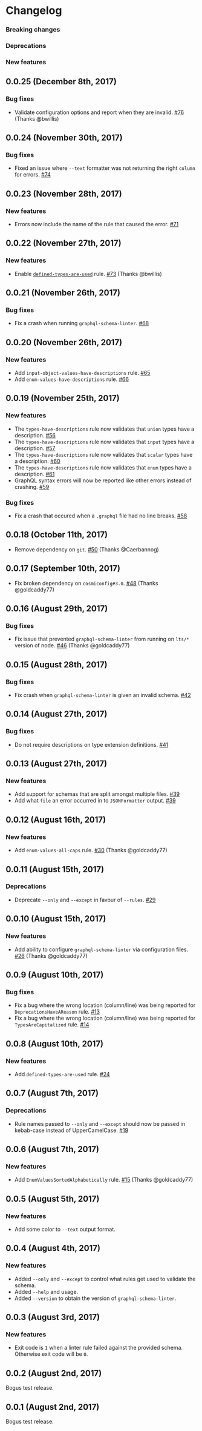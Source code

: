 # Changelog

### Breaking changes

### Deprecations

### New features

## 0.0.25 (December 8th, 2017)

### Bug fixes

- Validate configuration options and report when they are invalid. [#76](https://github.com/cjoudrey/graphql-schema-linter/pull/76) (Thanks @bwillis)

## 0.0.24 (November 30th, 2017)

### Bug fixes

- Fixed an issue where `--text` formatter was not returning the right `column` for errors. [#74](https://github.com/cjoudrey/graphql-schema-linter/pull/74)

## 0.0.23 (November 28th, 2017)

### New features

- Errors now include the name of the rule that caused the error. [#71](https://github.com/cjoudrey/graphql-schema-linter/pull/71)

## 0.0.22 (November 27th, 2017)

### New features

- Enable [`defined-types-are-used`](https://github.com/cjoudrey/graphql-schema-linter#defined-types-are-used) rule. [#73](https://github.com/cjoudrey/graphql-schema-linter/pull/73) (Thanks @bwillis)

## 0.0.21 (November 26th, 2017)

### Bug fixes

- Fix a crash when running `graphql-schema-linter`. [#68](https://github.com/cjoudrey/graphql-schema-linter/issues/68)

## 0.0.20 (November 26th, 2017)

### New features

- Add `input-object-values-have-descriptions` rule. [#65](https://github.com/cjoudrey/graphql-schema-linter/pull/65)
- Add `enum-values-have-descriptions` rule. [#66](https://github.com/cjoudrey/graphql-schema-linter/pull/66)

## 0.0.19 (November 25th, 2017)

### New features

- The `types-have-descriptions` rule now validates that `union` types have a description. [#56](https://github.com/cjoudrey/graphql-schema-linter/pull/56)
- The `types-have-descriptions` rule now validates that `input` types have a description. [#57](https://github.com/cjoudrey/graphql-schema-linter/pull/57)
- The `types-have-descriptions` rule now validates that `scalar` types have a description. [#60](https://github.com/cjoudrey/graphql-schema-linter/pull/60)
- The `types-have-descriptions` rule now validates that `enum` types have a description. [#61](https://github.com/cjoudrey/graphql-schema-linter/pull/61)
- GraphQL syntax errors will now be reported like other errors instead of crashing. [#59](https://github.com/cjoudrey/graphql-schema-linter/pull/59)

### Bug fixes

- Fix a crash that occured when a `.graphql` file had no line breaks. [#58](https://github.com/cjoudrey/graphql-schema-linter/pull/58)

## 0.0.18 (October 11th, 2017)

- Remove dependency on `git`. [#50](https://github.com/cjoudrey/graphql-schema-linter/pull/50) (Thanks @Caerbannog)

## 0.0.17 (September 10th, 2017)

- Fix broken dependency on `cosmiconfig#3.0`. [#48](https://github.com/cjoudrey/graphql-schema-linter/pull/48) (Thanks @goldcaddy77)

## 0.0.16 (August 29th, 2017)

### Bug fixes

- Fix issue that prevented `graphql-schema-linter` from running on `lts/*` version of node. [#46](https://github.com/cjoudrey/graphql-schema-linter/pull/46) (Thanks @goldcaddy77)

## 0.0.15 (August 28th, 2017)

### Bug fixes

- Fix crash when `graphql-schema-linter` is given an invalid schema. [#42](https://github.com/cjoudrey/graphql-schema-linter/pull/42)

## 0.0.14 (August 27th, 2017)

### Bug fixes

- Do not require descriptions on type extension definitions. [#41](https://github.com/cjoudrey/graphql-schema-linter/pull/41)

## 0.0.13 (August 27th, 2017)

### New features

- Add support for schemas that are split amongst multiple files. [#39](https://github.com/cjoudrey/graphql-schema-linter/pull/39)
- Add what `file` an error occurred in to `JSONFormatter` output. [#39](https://github.com/cjoudrey/graphql-schema-linter/pull/39)

## 0.0.12 (August 16th, 2017)

### New features

- Add `enum-values-all-caps` rule. [#30](https://github.com/cjoudrey/graphql-schema-linter/pull/30) (Thanks @goldcaddy77)

## 0.0.11 (August 15th, 2017)

### Deprecations

- Deprecate `--only` and `--except` in favour of `--rules`. [#29](https://github.com/cjoudrey/graphql-schema-linter/pull/29)

## 0.0.10 (August 15th, 2017)

### New features

- Add ability to configure `graphql-schema-linter` via configuration files. [#26](https://github.com/cjoudrey/graphql-schema-linter/pull/26) (Thanks @goldcaddy77)

## 0.0.9 (August 10th, 2017)

### Bug fixes

- Fix a bug where the wrong location (column/line) was being reported for `DeprecationsHaveAReason` rule. [#13](https://github.com/cjoudrey/graphql-schema-linter/issues/13)
- Fix a bug where the wrong location (column/line) was being reported for `TypesAreCapitalized` rule. [#14](https://github.com/cjoudrey/graphql-schema-linter/issues/14)

## 0.0.8 (August 10th, 2017)

### New features

- Add `defined-types-are-used` rule. [#24](https://github.com/cjoudrey/graphql-schema-linter/pull/24)

## 0.0.7 (August 7th, 2017)

### Deprecations

- Rule names passed to `--only` and `--except` should now be passed in kebab-case instead of UpperCamelCase. [#19](https://github.com/cjoudrey/graphql-schema-linter/pull/19)

## 0.0.6 (August 7th, 2017)

### New features

- Add `EnumValuesSortedAlphabetically` rule. [#15](https://github.com/cjoudrey/graphql-schema-linter/pull/15) (Thanks @goldcaddy77)

## 0.0.5 (August 5th, 2017)

### New features

- Add some color to `--text` output format.

## 0.0.4 (August 4th, 2017)

### New features

- Added `--only` and `--except` to control what rules get used to validate the schema.
- Added `--help` and usage.
- Added `--version` to obtain the version of `graphql-schema-linter`.

## 0.0.3 (August 3rd, 2017)

### New features

- Exit code is `1` when a linter rule failed against the provided schema. Otherwise exit code will be `0`.

## 0.0.2 (August 2nd, 2017)

Bogus test release.

## 0.0.1 (August 2nd, 2017)

Bogus test release.
